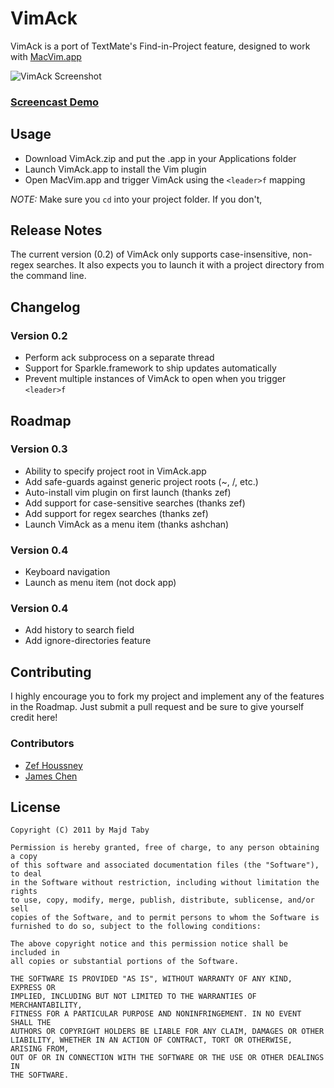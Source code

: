 
# VimAck

VimAck is a port of TextMate's Find-in-Project feature, designed to work with [MacVim.app](https://github.com/b4winckler/macvim)

![VimAck Screenshot](https://github.com/jtaby/VimAck/raw/master/resources/vimack_shot.png)

### [Screencast Demo](https://github.com/jtaby/VimAck/raw/master/resources/vimack_demo.mov)

## Usage

- Download VimAck.zip and put the .app in your Applications folder
- Launch VimAck.app to install the Vim plugin
- Open MacVim.app and trigger VimAck using the `<leader>f` mapping
	
*NOTE:* Make sure you `cd` into your project folder. If you don't, 

## Release Notes

The current version (0.2) of VimAck only supports case-insensitive, non-regex searches. It also expects you to launch it with a project directory from the command line.

## Changelog

### Version 0.2
- Perform ack subprocess on a separate thread
- Support for Sparkle.framework to ship updates automatically
- Prevent multiple instances of VimAck to open when you trigger `<leader>f`

## Roadmap

### Version 0.3
- Ability to specify project root in VimAck.app
- Add safe-guards against generic project roots (~, /, etc.)
- Auto-install vim plugin on first launch (thanks zef)
- Add support for case-sensitive searches (thanks zef)
- Add support for regex searches (thanks zef)
- Launch VimAck as a menu item (thanks ashchan)

### Version 0.4
- Keyboard navigation
- Launch as menu item (not dock app)

### Version 0.4
- Add history to search field
- Add ignore-directories feature

## Contributing

I highly encourage you to fork my project and implement any of the features in the Roadmap. Just submit a pull request and be sure to give yourself credit here!

### Contributors
- [Zef Houssney](http://madebykiwi.com)
- [James Chen](http://blog.ashchan.com)


## License

	Copyright (C) 2011 by Majd Taby

	Permission is hereby granted, free of charge, to any person obtaining a copy
	of this software and associated documentation files (the "Software"), to deal
	in the Software without restriction, including without limitation the rights
	to use, copy, modify, merge, publish, distribute, sublicense, and/or sell
	copies of the Software, and to permit persons to whom the Software is
	furnished to do so, subject to the following conditions:

	The above copyright notice and this permission notice shall be included in
	all copies or substantial portions of the Software.

	THE SOFTWARE IS PROVIDED "AS IS", WITHOUT WARRANTY OF ANY KIND, EXPRESS OR
	IMPLIED, INCLUDING BUT NOT LIMITED TO THE WARRANTIES OF MERCHANTABILITY,
	FITNESS FOR A PARTICULAR PURPOSE AND NONINFRINGEMENT. IN NO EVENT SHALL THE
	AUTHORS OR COPYRIGHT HOLDERS BE LIABLE FOR ANY CLAIM, DAMAGES OR OTHER
	LIABILITY, WHETHER IN AN ACTION OF CONTRACT, TORT OR OTHERWISE, ARISING FROM,
	OUT OF OR IN CONNECTION WITH THE SOFTWARE OR THE USE OR OTHER DEALINGS IN
	THE SOFTWARE.